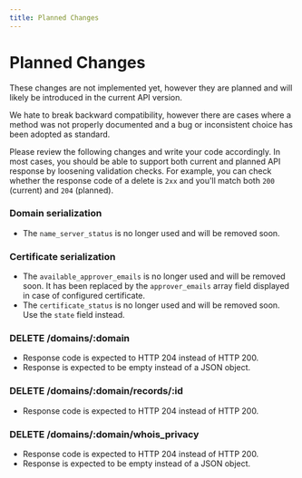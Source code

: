 ```yaml
---
title: Planned Changes
---
```


# Planned Changes

These changes are not implemented yet, however they are planned and will likely be introduced in the current API version.

We hate to break backward compatibility, however there are cases where a method was not properly documented and a bug or inconsistent choice has been adopted as standard.

Please review the following changes and write your code accordingly. In most cases, you should be able to support both current and planned API response by loosening validation checks. For example, you can check whether the response code of a delete is `2xx` and you'll match both `200` (current) and `204` (planned).


### Domain serialization

- The `name_server_status` is no longer used and will be removed soon.

### Certificate serialization

- The `available_approver_emails` is no longer used and will be removed soon. It has been replaced by the `approver_emails` array field displayed in case of configured certificate.
- The `certificate_status` is no longer used and will be removed soon. Use the `state` field instead.

### DELETE /domains/:domain

- Response code is expected to HTTP 204 instead of HTTP 200.
- Response is expected to be empty instead of a JSON object.

### DELETE /domains/:domain/records/:id

- Response code is expected to HTTP 204 instead of HTTP 200.

### DELETE /domains/:domain/whois_privacy

- Response code is expected to HTTP 204 instead of HTTP 200.
- Response is expected to be empty instead of a JSON object.
